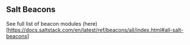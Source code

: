 ## Salt Beacons
See full list of beacon modules (here)[https://docs.saltstack.com/en/latest/ref/beacons/all/index.html#all-salt-beacons]    
